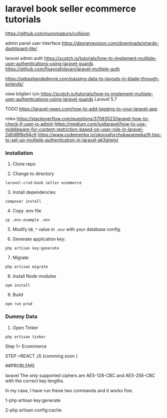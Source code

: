 # laravel book seller ecommerce tutorials


https://github.com/nunomaduro/collision

admin panel user interface
https://designrevision.com/downloads/shards-dashboard-lite/

laravel admin auth 
https://scotch.io/tutorials/how-to-implement-multiple-user-authentications-using-laravel-guards
https://github.com/fisayoafolayan/laravel-multiple-auth


https://sebastiandedeyne.com/passing-data-to-layouts-in-blade-through-extends/

view bilgileri için 
https://scotch.io/tutorials/how-to-implement-multiple-user-authentications-using-laravel-guards
Laravel 5.7 

TODO 
https://laravel-news.com/how-to-add-tagging-to-your-laravel-app

roles
https://stackoverflow.com/questions/37093523/laravel-how-to-check-if-user-is-admin
https://medium.com/justlaravel/how-to-use-middleware-for-content-restriction-based-on-user-role-in-laravel-2d0d8f8e94c6
https://www.codementor.io/okoroaforchukwuemeka/9-tips-to-set-up-multiple-authentication-in-laravel-ak3gtwjvt
### Installation

1. Clone repo

2. Change to directory

````
laravel-crud-book seller ecommerce 
````   

3. Install dependencies

````
composer install
````

4. Copy .env file

```
cp .env.example .env
```

5. Modify `DB_*` value in `.env` with your database config.

6. Generate application key:

````
php artisan key:generate
````

7. Migrate
````
php artisan migrate
````

8. Install Node modules
````
npm install
````

9. Build

````
npm run prod
````

### Dummy Data

1. Open Tinker

````
php artisan tinker
````


Step 1= Ecommerce 


STEP =REACT JS (comming soon )


##PROBLEMS 

laravel The only supported ciphers are AES-128-CBC and AES-256-CBC with the correct key lengths.

In my case, I have run these two commands and it works fine.

1-php artisan key:generate

2-php artisan config:cache

